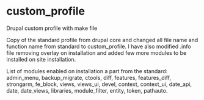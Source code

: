 # custom_profile

Drupal custom profile with make file

Copy of the standard profile from drupal core and changed all file name and function name from standard to custom_profile. I have also modified .info file removing overlay on installation and added few more modules to be installed on site installation.

List of modules enabled on installation a part from the standard: admin_menu, backup_migrate, ctools, diff, features, features_diff, strongarm, fe_block, views, views_ui, devel, context, context_ui, date_api, date, date_views, libraries, module_filter, entity, token, pathauto.
